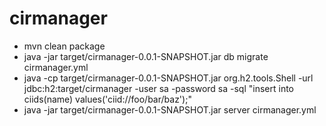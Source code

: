 cirmanager
==========

- mvn clean package
- java -jar target/cirmanager-0.0.1-SNAPSHOT.jar db migrate cirmanager.yml
- java -cp target/cirmanager-0.0.1-SNAPSHOT.jar org.h2.tools.Shell -url jdbc:h2:target/cirmanager -user sa -password sa -sql "insert into ciids(name) values('ciid://foo/bar/baz');"
- java -jar target/cirmanager-0.0.1-SNAPSHOT.jar  server cirmanager.yml
